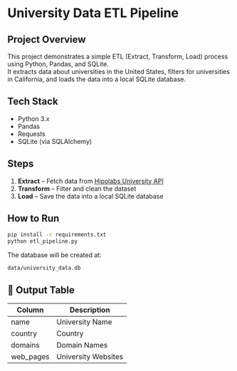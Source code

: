 #  University Data ETL Pipeline

##  Project Overview
This project demonstrates a simple ETL (Extract, Transform, Load) process using Python, Pandas, and SQLite.  
It extracts data about universities in the United States, filters for universities in California, and loads the data into a local SQLite database.

##  Tech Stack
- Python 3.x  
- Pandas  
- Requests  
- SQLite (via SQLAlchemy)

##  Steps
1. **Extract** – Fetch data from [Hipolabs University API](http://universities.hipolabs.com)
2. **Transform** – Filter and clean the dataset
3. **Load** – Save the data into a local SQLite database

##  How to Run
```bash
pip install -r requirements.txt
python etl_pipeline.py
```

The database will be created at:
```
data/university_data.db
```

## 📂 Output Table
| Column | Description |
|--------|--------------|
| name | University Name |
| country | Country |
| domains | Domain Names |
| web_pages | University Websites |
